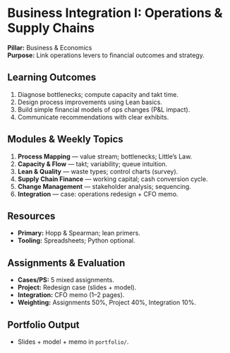 # Business Integration I: Operations & Supply Chains
**Pillar:** Business & Economics  
**Purpose:** Link operations levers to financial outcomes and strategy.

## Learning Outcomes
1. Diagnose bottlenecks; compute capacity and takt time.
2. Design process improvements using Lean basics.
3. Build simple financial models of ops changes (P&L impact).
4. Communicate recommendations with clear exhibits.

## Modules & Weekly Topics
1. **Process Mapping** — value stream; bottlenecks; Little’s Law.
2. **Capacity & Flow** — takt; variability; queue intuition.
3. **Lean & Quality** — waste types; control charts (survey).
4. **Supply Chain Finance** — working capital; cash conversion cycle.
5. **Change Management** — stakeholder analysis; sequencing.
6. **Integration** — case: operations redesign + CFO memo.

## Resources
- **Primary:** Hopp & Spearman; lean primers.
- **Tooling:** Spreadsheets; Python optional.

## Assignments & Evaluation
- **Cases/PS:** 5 mixed assignments.
- **Project:** Redesign case (slides + model).
- **Integration:** CFO memo (1–2 pages).
- **Weighting:** Assignments 50%, Project 40%, Integration 10%.

## Portfolio Output
- Slides + model + memo in `portfolio/`.
